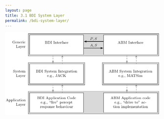 ```yaml
---
layout: page
title: 3.1 BDI System Layer
permalink: /bdi-system-layer/
---
```


<img alt="BDI-ABM software achitecture" src="/fig-tiers.png" width="849"/>

